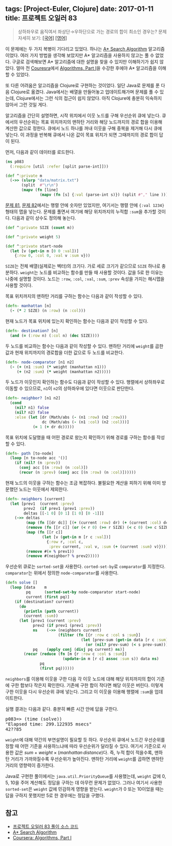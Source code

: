 tags: [Project-Euler, Clojure]
date: 2017-01-11
title: 프로젝트 오일러 83
---
> 상하좌우로 움직여서 좌상단→우하단으로 가는 경로의 합이 최소인 경우는?
> 문제 자세히 보기: [[국어]](http://euler.synap.co.kr/prob_detail.php?id=83) [[영어]](https://projecteuler.net/problem=83)

이 문제에는 두 가지 복병이 기다리고 있었다. 하나는 [A* Search Algorithm](https://en.wikipedia.org/wiki/A*_search_algorithm) 알고리즘이었다. 여러 가지 방법을 생각해 보았지만 A\* 알고리즘을 사용하지 않고는 풀 수 없었다. 구글로 검색해보면 A\* 알고리즘에 대한 설명을 찾을 수 있지만 이해하기가 쉽지 않았다. 얼마 전 [Couresra](https://www.coursera.org)에서 [Algorithms, Part I](https://www.coursera.org/learn/algorithms-part1)을 수강한 후에야 A\* 알고리즘을 이해할 수 있었다.
<!--more-->

또 다른 어려움은 알고리즘을 Clojure로 구현하는 것이었다. 일단 Java로 문제를 푼 다음 Clojure로 옮겼다. Java에서는 배열을 만들어놓고 업데이트해가며 문제를 풀 수 있는데, Clojure에서는 그런 식의 접근이 쉽지 않았다. 아직 Clojure에 충분히 익숙하지 않아서 그런 것일 게다.

알고리즘을 간단히 설명하면, 시작 위치에서 이웃 노드를 구해 우선순위 큐에 넣는다. 큐에서의 우선순위는 목표 위치까지의 맨하탄 거리와 해당 노드까지의 경로 합을 이용해 계산한 값으로 정한다. 큐에서 노드 하나를 꺼내 이웃을 구해 중복을 제거해 다시 큐에 넣는다. 이 과정을 반복해 큐에서 나온 값이 목표 위치가 되면 그때까지의 경로 합이 답이 된다.

먼저, 다음과 같이 데이터를 로드한다.

```clojure
(ns p083
  (:require [util :refer [split parse-int]]))

(def ^:private m
  (->> (slurp "data/matrix.txt")
       (split  #"\r\n")
       (mapv (fn [line]
               (mapv (fn [s] {:val (parse-int s)}) (split #"," line ))))))
```

[문제 81](/2017/project-euler-081/), [문제 82](/2017/project-euler-082/)에서는 행렬 안에 숫자만 있었지만, 여기서는 행렬 안에 `{:val 1234}` 형태의 맵을 넣는다. 문제를 풀면서 여기에 해당 위치까지의 누적합 `:sum`을 추가할 것이다. 다음과 같이 상수도 정의해 놓는다.

```clojure
(def ^:private SIZE (count m))

(def ^:private weight 5)

(def ^:private start-node
  (let [v (get-in m [0 0 :val])]
    {:row 0, :col 0, :val v :sum v}))
```

`SIZE`는 전체 배열(실제로는 벡터)의 크기다. 가로 세로 크기가 같으므로 `SIZE` 하나로 충분하다. `weight`는 노드를 비교하는 함수를 만들 때 사용할 것이다. 값을 5로 한 이유는 나중에 설명할 것이다. 노드는 `:row`, `:col`, `:val`, `:sum`, `:prev` 속성을 가지는 해시맵을 사용할 것이다.

목표 위치까지의 맨하탄 거리를 구하는 함수는 다음과 같이 작성할 수 있다.

```clojure
(defn- manhattan [n]
  (- (* 2 SIZE) (n :row) (n :col)))
```

현재 노드가 목표 위치에 있는지 확인하는 함수는 다음과 같이 작성할 수 있다.

```clojure
(defn- destination? [n]
  (and (= (:row n) (:col n) (dec SIZE))))
```

두 노드를 비교하는 함수는 다음과 같이 작성할 수 있다. 맨하탄 거리에 `weight`를 곱한 값과 현재 위치까지의 경로합을 더한 값으로 두 노드를 비교한다.

```clojure
(defn- node-comparator [n1 n2]
  (- (+ (n1 :sum) (* weight (manhattan n1)))
     (+ (n2 :sum) (* weight (manhattan n2)))))
```

두 노드가 이웃인지 확인하는 함수도 다음과 같이 작성할 수 있다. 행렬에서 상하좌우로 이동할 수 있으므로, `n1`이 `n2`의 상하좌우에 있다면 이웃으로 판단한다.

```clojure
(defn- neighbor? [n1 n2]
  (cond
    (nil? n1) false
    (nil? n2) false
    :else (let [dr (Math/abs (- (n1 :row) (n2 :row)))
                dc (Math/abs (- (n1 :col) (n2 :col)))]
            (= 1 (+ dr dc)))))
```

목표 위치에 도달했을 때 어떤 경로로 왔는지 확인하기 위해 경로를 구하는 함수를 작성할 수 있다.

```clojure
(defn- path [to-node]
  (loop [n to-node acc '()]
    (if (nil? (n :prev))
      (conj acc [(n :row) (n :col)])
      (recur (n :prev) (conj acc [(n :row) (n :col)])))))
```

현재 노드의 이웃을 구하는 함수는 조금 복잡하다. 불필요한 계산을 피하기 위해 이미 방문했던 노드는 이웃에서 제외한다.

```clojure
(defn- neighbors [current]
  (let [prev1  (current :prev)
        prev2  (if prev1 (prev1 :prev))
        deltas [[-1 0] [0 1] [1 0] [0 -1]]]
    (->> deltas
         (map (fn [[dr dc]] [(+ (current :row) dr) (+ (current :col) dc)]))
         (remove (fn [[r c]] (or (< r 0) (>= r SIZE) (< c 0) (>= c SIZE))))
         (map (fn [[r c]]
                (let [v (get-in m [r c :val])]
                  {:row r, :col c,
                   :prev current, :val v, :sum (+ (current :sum) v)})))
         (remove #(= % prev1))
         (remove #(neighbor? % prev2)))))
```

우선순위 큐로는 `sorted-set`을 사용한다. `corted-set-by`로 `comparator`를 지정한다. `comparator`는 위에서 정의한 `node-comparator`를 사용한다.

```clojure
(defn solve []
  (loop [data    m
         pq      (sorted-set-by node-comparator start-node)
         current (first pq)]
    (if (destination? current)
      (do
        (println (path current))
        (current :sum))
      (let [prev1 (current :prev)
            prev2 (if prev1 (prev1 :prev))
            ns    (->> (neighbors current)
                       (filter (fn [{r :row c :col s :sum}]
                                 (let [prev-sum (get-in data [r c :sum])]
                                   (or (nil? prev-sum) (< s prev-sum))))))
            pq    (apply conj (disj pq current) ns)]
        (recur (reduce (fn [m {r :row c :col s :sum}]
                         (update-in m [r c] assoc :sum s)) data ns)
               pq
               (first pq))))))
```

`neighbors`를 이용해 이웃을 구한 다음 각 이웃 노드에 대해 해당 위치까지의 합이 기존에 구한 합보다 작은지 확인한다. 기존에 구한 합이 작다면 해당 이웃은 버린다. 이렇게 구한 이웃을 다시 우선순위 큐에 넣는다. 그리고 이 이웃을 이용해 행렬에 `:sum`을 업데이트한다.

실행 결과는 다음과 같다. 충분히 빠른 시간 안에 답을 구한다.

<pre class="console">
p083=> (time (solve))
"Elapsed time: 299.122935 msecs"
42??85
</pre>

`weight`에 대해 약간의 부연설명이 필요할 듯 하다. 우선순위 큐에서 노드간 우선순위를 정할 때 어떤 기준을 사용하느냐에 따라 우선순위가 달라질 수 있다. 여기서 기준으로 사용한 값은 $sum + weight \times (manhattan\, distance)$다. 즉, 누적 합이 적을수록, 맨하탄 거리가 가까와질수록 우선순위가 높아진다. 맨하탄 거리에 `weight`를 곱하면 맨하탄 거리의 영향력이 증가한다.

Java로 구현한 풀이에서는 `java.util.PriorityQueue`를 사용했는데, `weight` 값에 0, 5, 10을 주어 계산해도 정답을 구하는 데 아무런 문제가 없었다. 그러나 여기서 사용한 `sorted-set`은 `weight` 값에 민감하게 영향을 받는다. `weight`가 0 또는 10이었을 때는 답을 구하지 못했지만 5로 한 경우에는 정답을 구했다.

## 참고
* [프로젝트 오일러 83 풀이 소스 코드](https://github.com/ntalbs/euler/blob/master/src/p083.clj)
* [A* Search Algorithm](https://en.wikipedia.org/wiki/A*_search_algorithm)
* [Coursera: Algorithms, Part I](https://www.coursera.org/learn/algorithms-part1)
